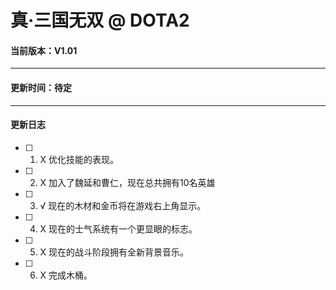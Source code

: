 真·三国无双 @ DOTA2
===================

#### 当前版本：V1.01

----

#### 更新时间：待定

----

#### 更新日志

- [ ] 1. X 优化技能的表现。
- [ ] 2. X 加入了魏延和曹仁，现在总共拥有10名英雄
- [ ] 3. √ 现在的木材和金币将在游戏右上角显示。
- [ ] 4. X 现在的士气系统有一个更显眼的标志。 
- [ ] 5. X 现在的战斗阶段拥有全新背景音乐。
- [ ] 6. X 完成木桶。

